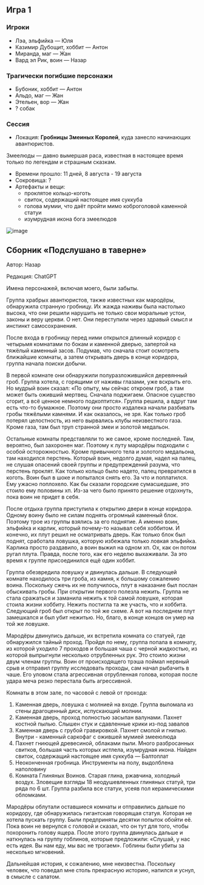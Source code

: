 ## Игра 1

### Игроки

- Лэа, эльфийка — Юля
- Казимир Дубощит, хоббит — Антон
- Миранда, маг — Жан
- Вард эл Рик, воин — Назар

### Трагически погибшие персонажи

- Бубоник, хоббит — Антон
- Альдо, маг — Жан
- Этельен, вор — Жан
- ? собак

### Сессия

- Локация: **Гробницы Змеиных Королей**, куда занесло начинающих авантюристов.

Змеелюды — давно вымершая раса, известная в настоящее время только по легендам и страшным сказкам.

- Времени прошло: 11 дней, 8 августа - 19 августа
- Сокровища: ?
- Артефакты и вещи:
  - проклятое кольцо-коготь
  - свиток, содержащий настоящее имя суккуба
  - голова мумии, что даёт пройти мимо коброголовой каменной статуи
  - изумрудная икона бога змеелюдов

![image](https://github.com/8kto/ttrpg-recaps/assets/18572703/07cc5462-ebb9-49c1-8806-01ac8a4df68f)

## Сборник «Подслушано в таверне»

Автор: Назар

Редакция: ChatGPT

Имена персонажей, включая моего, были забыты.

Группа храбрых авантюристов, также известных как мародёры, обнаружила странную гробницу. Их жажда наживы была настолько высока, что они решили нарушить не только свои моральные устои, законы и веру церкви. О нет. Они переступили через здравый смысл и инстинкт самосохранения.

После входа в гробницу перед ними открылся длинный коридор с четырьмя комнатами по бокам и каменной дверью, запертой на тяжёлый каменный засов. Подумав, что сначала стоит осмотреть ближайшие комнаты, а затем открывать дверь в конце коридора, группа начала поиски добычи.

В первой комнате они обнаружили полуразложившийся деревянный гроб. Группа хотела, с горящими от наживы глазами, уже вскрыть его.
Но мудрый воин сказал: «По опыту, мы сейчас откроем гроб, а там может быть оживший мертвец. Сначала поджигаем. Опасное существо сгорит, а всё ценное немного подкоптится». Группа решила, а вдруг там есть что-то бумажное. Поэтому они просто издалека начали разбивать гробы тяжёлыми камнями. И как оказалось, не зря. Как только гроб потерял целостность, из него вырвались клубы неизвестного газа. Кроме газа, там был труп странной змеи и золотой медальон.

Остальные комнаты представляли то же самое, кроме последней. Там, вероятно, был захоронен маг. Поэтому к луту мародёры подходили с особой осторожностью. Кроме привычного тела и золотого медальона, там находился перстень. Который воин, недолго думая, надел на палец, не слушая опасений своей группы и предупреждений разума, что перстень проклят. Как только кольцо было надето, палец превратился в коготь. Воин был в шоке и попытался снять его. За что и поплатился. Ему ужасно поплохело. Как бы сказали городские сумасшедшие, это стоило ему половины хп. Из-за чего было принято решение отдохнуть, пока воин не придет в себя.

После отдыха группа приступила к открытию двери в конце коридора. Одному воину было не силам поднять огромный каменный блок. Поэтому трое из группы взялись за его поднятие. А именно воин, эльфийка и карлик, который почему-то называл себя хоббитом. И конечно, их плут решил не осматривать дверь. Как только блок был поднят, сработала ловушка, которую избежала только ловкая эльфийка. Карлика просто раздавило, а воин выжил на одном хп. Ох, как он потом ругал плута. Правда, после того, как его неделю выхаживали. За это время к группе присоединился ещё один хоббит.

Группа обезвредила ловушку и двинулась дальше. В следующей комнате находилось три гроба, из камня, к большому сожалению воина. Поскольку сжечь их не получилось, плут в наказание был послан обыскивать гробы. При открытии первого полезла нежить. Группа не стала сражаться и заманила нежить к той самой ловушке, которая стоила жизни хоббиту. Нежить постигла та же участь, что и хоббита. Следующий гроб был открыт по той же схеме. А вот на последнем плут замешкался и был убит нежитью. Но, благо, в конце концов он умер на той же ловушке.

Мародёры двинулись дальше, их встретила комната со статуей, где обнаружился тайный проход. Пройдя по нему, группа попала в комнату, из которой уходило 7 проходов и большая чаша с черной жидкостью, из которой выпрыгнули несколько отрубленных рук. Это стоило жизни двум членам группы. Воин от происходящего трэша поймал нервный срыв и отправил группу исследовать проходы, сам начал рыбачить в чаше. Его уловом стала агрессивная отрубленная голова, которая после удара меча резко перестала быть агрессивной.

Комнаты в этом зале, по часовой с левой от прохода:

1. Каменная дверь, ловушка с молнией на входе. Группа выломала из стены драгоценный диск, испускающий молнии.
2. Каменная дверь, проход полностью засыпан валунами. Пахнет костной пылью. Слышен стук и сдавленные крики из-под завалов
3. Каменная дверь с грубой гравировкой. Пахнет смолой и гнилью. Внутри - каменный саркофаг с ожившей мумией змееюлюда
4. Пахнет гниющей древесиной, облаками пыли. Много разбросанных свитков, большая часть которых истлела, изумрудная икона. Найден свиток, содержащий настоящее имя суккуба — Балтоплат
5. Неоконченная гробница. Инструменты на полу, выдолблена наполовину
6. Комната Глиняных Воинов. Старая глина, ржавчина, холодный воздух. Зловещие взгляды 18 неодушевленных глиняных статуй, три ряда по 6 шт. Группа разбила все статуи, усеяв пол керамическими обломками.

Мародёры облутали оставшиеся комнаты и отправились дальше по коридору, где обнаружилась гигантская говорящая статуя. Которая не хотела пускать группу. Были предприняты десятки попыток обойти её. Пока воин не вернулся с головой и сказал, что он тут для того, чтобы похоронить голову ящера. После этого группа двинулась дальше и наткнулась на группу гоблинов, которые предложили: «Слушай, у нас есть идея. Вы нам еду, мы вас не трогаем». Гоблины были убиты за несколько мгновений.

Дальнейшая история, к сожалению, мне неизвестна. Поскольку человек, что поведал мне столь прекрасную историю, напился и уснул, в смысле с салатом.
